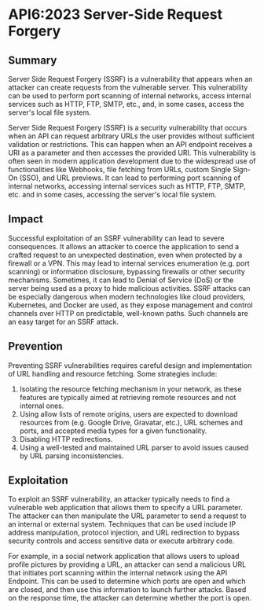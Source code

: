 # API6:2023 Server-Side Request Forgery

## Summary

Server Side Request Forgery (SSRF) is a vulnerability that appears when an attacker can create requests from the vulnerable server. This vulnerability can be used to perform port scanning of internal networks, access internal services such as HTTP, FTP, SMTP, etc., and, in some cases, access the server's local file system.

Server Side Request Forgery (SSRF) is a security vulnerability that occurs when an API can request arbitrary URLs the user provides without sufficient validation or restrictions. This can happen when an API endpoint receives a URI as a parameter and then accesses the provided URI. This vulnerability is often seen in modern application development due to the widespread use of functionalities like Webhooks, file fetching from URLs, custom Single Sign-On (SSO), and URL previews.
It can lead to performing port scanning of internal networks, accessing internal services such as HTTP, FTP, SMTP, etc. and in some cases, accessing the server's local file system.

## Impact

Successful exploitation of an SSRF vulnerability can lead to severe consequences. It allows an attacker to coerce the application to send a crafted request to an unexpected destination, even when protected by a firewall or a VPN. This may lead to internal services enumeration (e.g. port scanning) or information disclosure, bypassing firewalls or other security mechanisms. Sometimes, it can lead to Denial of Service (DoS) or the server being used as a proxy to hide malicious activities. SSRF attacks can be especially dangerous when modern technologies like cloud providers, Kubernetes, and Docker are used, as they expose management and control channels over HTTP on predictable, well-known paths. Such channels are an easy target for an SSRF attack.

## Prevention

Preventing SSRF vulnerabilities requires careful design and implementation of URL handling and resource fetching. Some strategies include:

1. Isolating the resource fetching mechanism in your network, as these features are typically aimed at retrieving remote resources and not internal ones.
2. Using allow lists of remote origins, users are expected to download resources from (e.g. Google Drive, Gravatar, etc.), URL schemes and ports, and accepted media types for a given functionality.
3. Disabling HTTP redirections.
4. Using a well-tested and maintained URL parser to avoid issues caused by URL parsing inconsistencies​.

## Exploitation

To exploit an SSRF vulnerability, an attacker typically needs to find a vulnerable web application that allows them to specify a URL parameter. The attacker can then manipulate the URL parameter to send a request to an internal or external system. Techniques that can be used include IP address manipulation, protocol injection, and URL redirection to bypass security controls and access sensitive data or execute arbitrary code.

For example, in a social network application that allows users to upload profile pictures by providing a URL, an attacker can send a malicious URL that initiates port scanning within the internal network using the API Endpoint. This can be used to determine which ports are open and which are closed, and then use this information to launch further attacks. Based on the response time, the attacker can determine whether the port is open.
